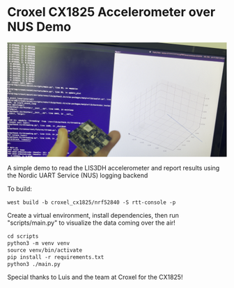 # Croxel CX1825 Accelerometer over NUS Demo

<p align="center">
  <img src="img/demo.png" alt="Demo Image">
</p>

A simple demo to read the LIS3DH accelerometer and report results using the Nordic UART Service (NUS) logging backend

To build:
```
west build -b croxel_cx1825/nrf52840 -S rtt-console -p
```

Create a virtual environment, install dependencies, then run "scripts/main.py" to visualize the data coming over the air!
```
cd scripts
python3 -m venv venv
source venv/bin/activate
pip install -r requirements.txt
python3 ./main.py
```

Special thanks to Luis and the team at Croxel for the CX1825!
